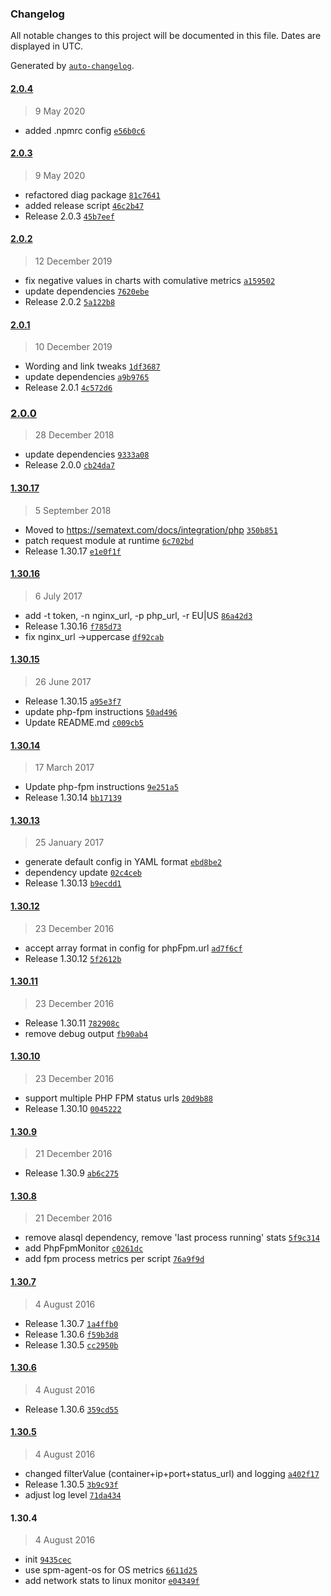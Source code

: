 ### Changelog

All notable changes to this project will be documented in this file. Dates are displayed in UTC.

Generated by [`auto-changelog`](https://github.com/CookPete/auto-changelog).

#### [2.0.4](https://github.com/sematext/sematext-agent-nginx/compare/2.0.3...2.0.4)

> 9 May 2020

- added .npmrc config [`e56b0c6`](https://github.com/sematext/sematext-agent-nginx/commit/e56b0c6af20c623b2abe5dc631b3dc471b472e56)

#### [2.0.3](https://github.com/sematext/sematext-agent-nginx/compare/2.0.2...2.0.3)

> 9 May 2020

- refactored diag package [`81c7641`](https://github.com/sematext/sematext-agent-nginx/commit/81c764142d31d5ff94dcfe0e5becda3f00d09862)
- added release script [`46c2b47`](https://github.com/sematext/sematext-agent-nginx/commit/46c2b47b14fbfc05fa33d63221947e5949728c66)
- Release 2.0.3 [`45b7eef`](https://github.com/sematext/sematext-agent-nginx/commit/45b7eefe8c2c231e553ab9a2abd2e09d84e27d39)

#### [2.0.2](https://github.com/sematext/sematext-agent-nginx/compare/2.0.1...2.0.2)

> 12 December 2019

- fix negative values in charts with comulative metrics [`a159502`](https://github.com/sematext/sematext-agent-nginx/commit/a15950289990e0bbb906ab5a6a7155b4b5303ff1)
- update dependencies [`7620ebe`](https://github.com/sematext/sematext-agent-nginx/commit/7620ebe7a55583b48b94a676eae2d1653c765a1a)
- Release 2.0.2 [`5a122b8`](https://github.com/sematext/sematext-agent-nginx/commit/5a122b8f9277912593989e91b8fd03470409e776)

#### [2.0.1](https://github.com/sematext/sematext-agent-nginx/compare/2.0.0...2.0.1)

> 10 December 2019

- Wording and link tweaks [`1df3687`](https://github.com/sematext/sematext-agent-nginx/commit/1df3687e7db68eaec5e795bfb7b933fde4e05c25)
- update dependencies [`a9b9765`](https://github.com/sematext/sematext-agent-nginx/commit/a9b9765c55c224421872b88f27083f8862dec23c)
- Release 2.0.1 [`4c572d6`](https://github.com/sematext/sematext-agent-nginx/commit/4c572d65cf941b31aa37c09923a73ed6b7320b21)

### [2.0.0](https://github.com/sematext/sematext-agent-nginx/compare/1.30.17...2.0.0)

> 28 December 2018

- update dependencies [`9333a08`](https://github.com/sematext/sematext-agent-nginx/commit/9333a084d0cfd3cf93840fed8d97ce9e3aa26c3c)
- Release 2.0.0 [`cb24da7`](https://github.com/sematext/sematext-agent-nginx/commit/cb24da7a4d539bbf83ba73d2612785f47ff21d2e)

#### [1.30.17](https://github.com/sematext/sematext-agent-nginx/compare/1.30.16...1.30.17)

> 5 September 2018

- Moved to https://sematext.com/docs/integration/php [`350b851`](https://github.com/sematext/sematext-agent-nginx/commit/350b851d91887255a7fe6d29a7faecaac444a516)
- patch request module at runtime [`6c702bd`](https://github.com/sematext/sematext-agent-nginx/commit/6c702bd87bd158e0cc0ebf11e6ad3cdab1896000)
- Release 1.30.17 [`e1e0f1f`](https://github.com/sematext/sematext-agent-nginx/commit/e1e0f1fcef4730ee9e821a56d1232c61411f6d4b)

#### [1.30.16](https://github.com/sematext/sematext-agent-nginx/compare/1.30.15...1.30.16)

> 6 July 2017

- add -t token, -n nginx_url, -p php_url, -r EU|US [`86a42d3`](https://github.com/sematext/sematext-agent-nginx/commit/86a42d30df19eff6cb56d7554d88d3c2a34b37b4)
- Release 1.30.16 [`f785d73`](https://github.com/sematext/sematext-agent-nginx/commit/f785d7350212343e4eeff1f2e06ac8f81fd4921d)
- fix nginx_url -&gt;uppercase [`df92cab`](https://github.com/sematext/sematext-agent-nginx/commit/df92cab38e8d429246d387e7514993a2093e3de8)

#### [1.30.15](https://github.com/sematext/sematext-agent-nginx/compare/1.30.14...1.30.15)

> 26 June 2017

- Release 1.30.15 [`a95e3f7`](https://github.com/sematext/sematext-agent-nginx/commit/a95e3f737636c3f344c7e5b33014ec3e6ca9cfa0)
- update php-fpm instructions [`50ad496`](https://github.com/sematext/sematext-agent-nginx/commit/50ad496472b4718890d822aadf3abc1e60345835)
- Update README.md [`c009cb5`](https://github.com/sematext/sematext-agent-nginx/commit/c009cb51bf362556bf0de1f2bd4621140b0f25eb)

#### [1.30.14](https://github.com/sematext/sematext-agent-nginx/compare/1.30.13...1.30.14)

> 17 March 2017

- Update php-fpm instructions [`9e251a5`](https://github.com/sematext/sematext-agent-nginx/commit/9e251a5d34ec5a10c7af75bb997896025a05988f)
- Release 1.30.14 [`bb17139`](https://github.com/sematext/sematext-agent-nginx/commit/bb1713911f0e7c94dfd8c0eefd37cbc1e2cb81ad)

#### [1.30.13](https://github.com/sematext/sematext-agent-nginx/compare/1.30.12...1.30.13)

> 25 January 2017

- generate default config in YAML format [`ebd8be2`](https://github.com/sematext/sematext-agent-nginx/commit/ebd8be2761213928d80ac352d0f768e90f818744)
- dependency update [`02c4ceb`](https://github.com/sematext/sematext-agent-nginx/commit/02c4ceb294369e8cec8bf698c6d3e55df50eca2f)
- Release 1.30.13 [`b9ecdd1`](https://github.com/sematext/sematext-agent-nginx/commit/b9ecdd102496e8b107e20483856568aaf8b94d08)

#### [1.30.12](https://github.com/sematext/sematext-agent-nginx/compare/1.30.11...1.30.12)

> 23 December 2016

- accept array format in config for phpFpm.url [`ad7f6cf`](https://github.com/sematext/sematext-agent-nginx/commit/ad7f6cfe34929a5c88004606c9c4227be91d07ec)
- Release 1.30.12 [`5f2612b`](https://github.com/sematext/sematext-agent-nginx/commit/5f2612b488ae50e04550b18e204bcb475879317a)

#### [1.30.11](https://github.com/sematext/sematext-agent-nginx/compare/1.30.10...1.30.11)

> 23 December 2016

- Release 1.30.11 [`782908c`](https://github.com/sematext/sematext-agent-nginx/commit/782908cebc93b40c1a3cfbbb6f9622763eb562f8)
- remove debug output [`fb90ab4`](https://github.com/sematext/sematext-agent-nginx/commit/fb90ab47a9579613c1e5f7354045725f5853f7d3)

#### [1.30.10](https://github.com/sematext/sematext-agent-nginx/compare/1.30.9...1.30.10)

> 23 December 2016

- support multiple PHP FPM status urls [`20d9b88`](https://github.com/sematext/sematext-agent-nginx/commit/20d9b88709f398ce931e6ed39195fb2cf1741354)
- Release 1.30.10 [`0045222`](https://github.com/sematext/sematext-agent-nginx/commit/004522272a6f06699634bdf1f0e885aa02ab4c7b)

#### [1.30.9](https://github.com/sematext/sematext-agent-nginx/compare/1.30.8...1.30.9)

> 21 December 2016

- Release 1.30.9 [`ab6c275`](https://github.com/sematext/sematext-agent-nginx/commit/ab6c2755a5e0de3c8519d52d87f7f55360835db4)

#### [1.30.8](https://github.com/sematext/sematext-agent-nginx/compare/1.30.7...1.30.8)

> 21 December 2016

- remove alasql dependency, remove 'last process running' stats [`5f9c314`](https://github.com/sematext/sematext-agent-nginx/commit/5f9c314fc1c146121dfd808dc654020c81328690)
- add PhpFpmMonitor [`c0261dc`](https://github.com/sematext/sematext-agent-nginx/commit/c0261dcf0a875be85de9da732585ecb6d06390c6)
- add fpm process metrics per script [`76a9f9d`](https://github.com/sematext/sematext-agent-nginx/commit/76a9f9dc40ee773357299a21696a1be75095586a)

#### [1.30.7](https://github.com/sematext/sematext-agent-nginx/compare/1.30.6...1.30.7)

> 4 August 2016

- Release 1.30.7 [`1a4ffb0`](https://github.com/sematext/sematext-agent-nginx/commit/1a4ffb01e93f00e1c52c50cd0c36d5d5a9264a47)
- Release 1.30.6 [`f59b3d8`](https://github.com/sematext/sematext-agent-nginx/commit/f59b3d87ec91412e7040e194d7c38bd9c4617ca0)
- Release 1.30.5 [`cc2950b`](https://github.com/sematext/sematext-agent-nginx/commit/cc2950bec28311c8ea63448932ad0ed68110d21a)

#### [1.30.6](https://github.com/sematext/sematext-agent-nginx/compare/1.30.5...1.30.6)

> 4 August 2016

- Release 1.30.6 [`359cd55`](https://github.com/sematext/sematext-agent-nginx/commit/359cd551f0c0923f8d6d1d616b52fe4cb7475315)

#### [1.30.5](https://github.com/sematext/sematext-agent-nginx/compare/1.30.4...1.30.5)

> 4 August 2016

- changed filterValue (container+ip+port+status_url) and logging [`a402f17`](https://github.com/sematext/sematext-agent-nginx/commit/a402f1762e7628effb21351976e0bd6d37435ba1)
- Release 1.30.5 [`3b9c93f`](https://github.com/sematext/sematext-agent-nginx/commit/3b9c93f913d79865f248a7b6156df54d6d97f0a7)
- adjust log level [`71da434`](https://github.com/sematext/sematext-agent-nginx/commit/71da434f790ced1ea73eddce2404df463e3714f8)

#### 1.30.4

> 4 August 2016

- init [`9435cec`](https://github.com/sematext/sematext-agent-nginx/commit/9435cec7e5827e4d9f41fc22860e396d0b236e19)
- use spm-agent-os for OS metrics [`6611d25`](https://github.com/sematext/sematext-agent-nginx/commit/6611d25450b0772ded1847b1f8ffdc8df20c8c3f)
- add network stats to linux monitor [`e04349f`](https://github.com/sematext/sematext-agent-nginx/commit/e04349fdfb924bf85a873f9cee40051f5f341ea8)
